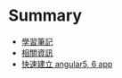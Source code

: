 # Summary

* [學習筆記](README.md)
* [相關資訊](chapter1.md)
* [快速建立 angular5, 6 app](kuai-su-jian-li-angular5-app.md)

